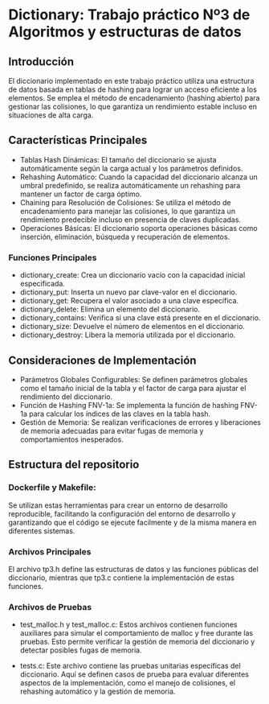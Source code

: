 # Dictionary: Trabajo práctico Nº3 de Algoritmos y estructuras de datos

## Introducción
El diccionario implementado en este trabajo práctico utiliza una estructura de datos basada en tablas de hashing para lograr un acceso eficiente a los elementos. Se emplea el método de encadenamiento (hashing abierto) para gestionar las colisiones, lo que garantiza un rendimiento estable incluso en situaciones de alta carga.

## Características Principales
* Tablas Hash Dinámicas: El tamaño del diccionario se ajusta automáticamente según la carga actual y los parámetros definidos.
* Rehashing Automático: Cuando la capacidad del diccionario alcanza un umbral predefinido, se realiza automáticamente un rehashing para mantener un factor de carga óptimo.
* Chaining para Resolución de Colisiones: Se utiliza el método de encadenamiento para manejar las colisiones, lo que garantiza un rendimiento predecible incluso en presencia de claves duplicadas.
* Operaciones Básicas: El diccionario soporta operaciones básicas como inserción, eliminación, búsqueda y recuperación de elementos.
  
### Funciones Principales
* dictionary_create: Crea un diccionario vacío con la capacidad inicial especificada.
* dictionary_put: Inserta un nuevo par clave-valor en el diccionario.
* dictionary_get: Recupera el valor asociado a una clave específica.
* dictionary_delete: Elimina un elemento del diccionario.
* dictionary_contains: Verifica si una clave está presente en el diccionario.
* dictionary_size: Devuelve el número de elementos en el diccionario.
* dictionary_destroy: Libera la memoria utilizada por el diccionario.

## Consideraciones de Implementación
* Parámetros Globales Configurables: Se definen parámetros globales como el tamaño inicial de la tabla y el factor de carga para ajustar el rendimiento del diccionario.
* Función de Hashing FNV-1a: Se implementa la función de hashing FNV-1a para calcular los índices de las claves en la tabla hash.
* Gestión de Memoria: Se realizan verificaciones de errores y liberaciones de memoria adecuadas para evitar fugas de memoria y comportamientos inesperados.

## Estructura del repositorio
### Dockerfile y Makefile: 
Se utilizan estas herramientas para crear un entorno de desarrollo reproducible, facilitando la configuración del entorno de desarrollo y garantizando que el código se ejecute facilmente y de la misma manera en diferentes sistemas.

### Archivos Principales
El archivo tp3.h define las estructuras de datos y las funciones públicas del diccionario, mientras que tp3.c contiene la implementación de estas funciones.

### Archivos de Pruebas

  * test_malloc.h y test_malloc.c: Estos archivos contienen funciones auxiliares para simular el comportamiento de malloc y free durante las pruebas. Esto permite verificar la gestión de memoria del diccionario y detectar posibles fugas de memoria.

  * tests.c: Este archivo contiene las pruebas unitarias específicas del diccionario. Aquí se definen casos de prueba para evaluar diferentes aspectos de la implementación, como el manejo de colisiones, el rehashing automático y la gestión de memoria.

